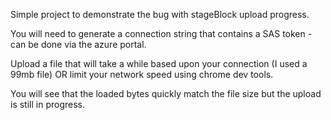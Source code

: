 Simple project to demonstrate the bug with stageBlock upload progress.

You will need to generate a connection string that contains a SAS token - can be done via the azure portal.

Upload a file that will take a while based upon your connection (I used a 99mb file) OR limit your network speed using chrome dev tools.

You will see that the loaded bytes quickly match the file size but the upload is still in progress.
